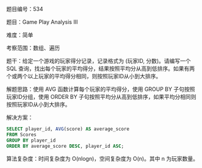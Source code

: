 题目编号：534

题目：Game Play Analysis III

难度：简单

考察范围：数组、遍历

题干：给定一个游戏的玩家得分记录，记录格式为 (玩家ID, 分数)。请编写一个 SQL 查询，找出每个玩家的平均得分，结果按照平均分从高到低排序。如果有两个或两个以上玩家的平均得分相同，则按照玩家ID从小到大排序。

解题思路：使用 AVG 函数计算每个玩家的平均得分，使用 GROUP BY 子句按照玩家ID分组，使用 ORDER BY 子句按照平均分从高到低排序，如果平均分相同则按照玩家ID从小到大排序。

解决方案：

```sql
SELECT player_id, AVG(score) AS average_score
FROM Scores
GROUP BY player_id
ORDER BY average_score DESC, player_id ASC;
```

算法复杂度：时间复杂度为 O(nlogn)，空间复杂度为 O(n)。其中 n 为玩家数量。